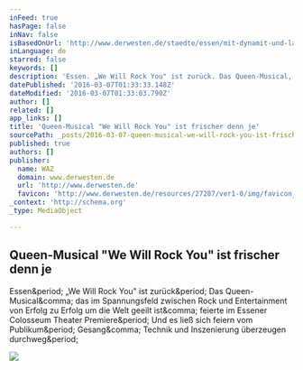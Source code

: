 ```yaml
---
inFeed: true
hasPage: false
inNav: false
isBasedOnUrl: 'http://www.derwesten.de/staedte/essen/mit-dynamit-und-laserstrahl-id7826551.html'
inLanguage: de
starred: false
keywords: []
description: 'Essen. „We Will Rock You" ist zurück. Das Queen-Musical, das im Spannungsfeld zwischen Rock und Entertainment von Erfolg zu Erfolg um die Welt geeilt ist, feierte im Essener Colosseum Theater Premiere. Und es ließ sich feiern vom Publikum. Gesang, Technik und Inszenierung überzeugen durchweg.'
datePublished: '2016-03-07T01:33:33.148Z'
dateModified: '2016-03-07T01:33:03.790Z'
author: []
related: []
app_links: []
title: 'Queen-Musical "We Will Rock You" ist frischer denn je'
sourcePath: _posts/2016-03-07-queen-musical-we-will-rock-you-ist-frischer-denn-je.md
published: true
authors: []
publisher:
  name: WAZ
  domain: www.derwesten.de
  url: 'http://www.derwesten.de'
  favicon: 'http://www.derwesten.de/resources/27287/ver1-0/img/favicon_waz.ico'
_context: 'http://schema.org'
_type: MediaObject

---
```

<article style=""><h1>Queen-Musical "We Will Rock You" ist frischer denn je</h1><p>Essen&amp;period; „We Will Rock You" ist zurück&amp;period; Das Queen-Musical&amp;comma; das im Spannungsfeld zwischen Rock und Entertainment von Erfolg zu Erfolg um die Welt geeilt ist&amp;comma; feierte im Essener Colosseum Theater Premiere&amp;period; Und es ließ sich feiern vom Publikum&amp;period; Gesang&amp;comma; Technik und Inszenierung überzeugen durchweg&amp;period;</p><img src="http://www.derwesten.de/img/kultur/crop7827072/8669012858-cImg0273_543-w1200/Rock-2.jpg" /></article>